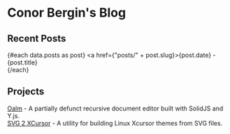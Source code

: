 <script lang="ts">
	import type { PageData } from './$types';

	import PageHead from '$lib/components/PageHead.svelte';
	import Article from '$lib/components/Article.svelte';
	import ArticleTitle from '$lib/components/ArticleTitle.svelte';
	import ArticleMeta from '$lib/components/ArticleMeta.svelte';
	import ArticleDescription from '$lib/components/ArticleDescription.svelte';

	export let data: PageData;
</script>

<title>Conor Bergin's Blog</title>

# Conor Bergin's Blog

## Recent Posts

{#each data.posts as post}
	<a href={"posts/" + post.slug}><span class="gray">{post.date} - </span>{post.title}</a>
	<br/>
{/each}

## Projects
[Oalm](https://oalm.app) - A partially defunct recursive document editor built with SolidJS and Y.js.  
[SVG 2 XCursor](https://github.com/conorbergin/svg2xcursor) - A utility for building Linux Xcursor themes from SVG files.

